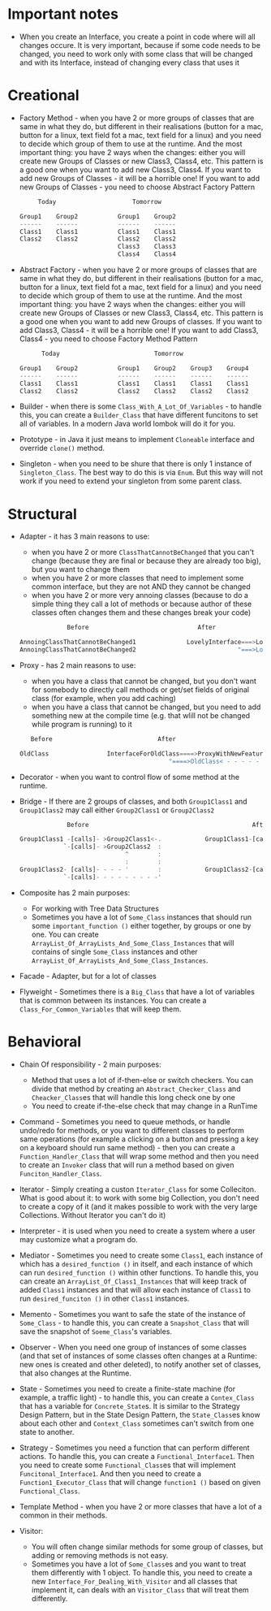 # Important notes

- When you create an Interface, you create a point in code where will all changes occure. It is very important, because if some code needs to be changed, you need to work only with some class that will be changed and with its Interface, instead of changing every class that uses it

# Creational

- Factory Method - when you have 2 or more groups of classes that are same in what they do, but different in their realisations (button for a mac, button for a linux, text field fot a mac, text field for a linux) and you need to decide which group of them to use at the runtime. And the most important thing: you have 2 ways when the changes: either you will create new Groups of Classes or new Class3, Class4, etc. This pattern is a good one when you want to add new Class3, Class4. If you want to add new Groups of Classes - it will be a horrible one! If you want to add new Groups of Classes - you need to choose Abstract Factory Pattern
    ```Rust
         Today                     Tomorrow

    Group1    Group2           Group1    Group2
    ------    ------           ------    ------
    Class1    Class1           Class1    Class1
    Class2    Class2           Class2    Class2
                               Class3    Class3
                               Class4    Class4
    ```

- Abstract Factory - when you have 2 or more groups of classes that are same in what they do, but different in their realisations (button for a mac, button for a linux, text field fot a mac, text field for a linux) and you need to decide which group of them to use at the runtime. And the most important thing: you have 2 ways when the changes: either you will create new Groups of Classes or new Class3, Class4, etc. This pattern is a good one when you want to add new Groups of classes. If you want to add Class3, Class4 - it will be a horrible one! If you want to add Class3, Class4 - you need to choose Factory Method Pattern
    ```Rust
          Today                          Tomorrow
    
    Group1    Group2           Group1    Group2    Group3    Group4
    ------    ------           ------    ------    ------    ------
    Class1    Class1           Class1    Class1    Class1    Class1
    Class2    Class2           Class2    Class2    Class2    Class2
    ```

- Builder - when there is some `Class_With_A_Lot_Of_Variables` - to handle this, you can create a `Builder_Class` that have different funcitons to set all of variables. In a modern Java world lombok will do it for you.

- Prototype - in Java it just means to implement `Cloneable` interface and override `clone()` method.

- Singleton - when you need to be shure that there is only 1 instance of `Singleton_Class`. The best way to do this is via `Enum`. But this way will not work if you need to extend your singleton from some parent class.





# Structural

- Adapter - it has 3 main reasons to use:
    - when you have 2 or more `ClassThatCannotBeChanged` that you can't change (because they are final or because they are already too big), but you want to change them
    - when you have 2 or more classes that need to implement some common interface, but they are not AND they cannot be changed
    - when you have 2 or more very annoing classes (because to do a simple thing they call a lot of methods or because author of these classes often changes them and these changes break your code)
    ```Rust
                 Before                              After

    AnnoingClassThatCannotBeChanged1              LovelyInterface===>LovelyClass1====>AnnoingClassThatCannotBeChanged1
    AnnoingClassThatCannotBeChanged2                            "===>LovelyClass2====>AnnoingClassThatCannotBeChanged2
    ```

- Proxy - has 2 main reasons to use:
    - when you have a class that cannot be changed, but you don't want for somebody to directly call methods or get/set fields of original class (for example, when you add caching)
    - when you have a class that cannot be changed, but you need to add something new at the compile time (e.g. that wlill not be changed while program is running) to it
    ```Rust
       Before                             After

    OldClass                InterfaceForOldClass====>ProxyWithNewFeatures- - [calls].
                                             "====>OldClass< - - - - - - - - - - -'
    ```

- Decorator - when you want to control flow of some method at the runtime.

- Bridge - If there are 2 groups of classes, and both `Group1Class1` and `Group1Class2` may call either `Group2Class1` or `Group2Class2`
    ```Rust
                 Before                                             After

    Group1Class1 -[calls]- >Group2Class1<-.            Group1Class1-[calls]-                                         Group2Class1
                `-[calls]- >Group2Class2  :                                  \                                        ||
                                 ^        :                                   AbstractGroup1-[calls]->AbstractGroup2==++
                                 :        :                                  /                                        ||
    Group1Class2- [calls]- - - - '        :            Group1Class2-[calls]-                                         Group2Class2
                `-[calls]- - - - - - - - -'
    ```

- Composite has 2 main purposes:
    - For working with Tree Data Structures 
    - Sometimes you have a lot of `Some_Class` instances that should run some `important_function ()` either together, by groups or one by one. You can create `ArrayList_Of_ArrayLists_And_Some_Class_Instances` that will contains of single `Some_Class` instances and other `ArrayList_Of_ArrayLists_And_Some_Class_Instances`.

- Facade - Adapter, but for a lot of classes

- Flyweight - Sometimes there is a `Big_Class` that have a lot of variables that is common between its instances. You can create a `Class_For_Common_Variables` that will keep them.





# Behavioral

- Chain Of responsibility - 2 main purposes:
    - Method that uses a lot of if-then-else or switch checkers. You can divide that method by creating an `Abstract_Checker_Class` and `Cheacker_Class`es that will handle this long check one by one
    - You need to create if-the-else check that may change in a RunTime

- Command - Sometimes you need to queue methods, or handle undo/redo for methods, or you want to different classes to perform same operations (for example a clicking on a button and pressing a key on a keyboard should run same method) - then you can create a `Function_Handler_Class` that will wrap some method and then you need to create an `Invoker` class that will run a method based on given `Funciton_Handler_Class`.

- Iterator - Simply creating a custon `Iterator_Class` for some Colleciton. What is good about it: to work with some big Collection, you don't need to create a copy of it (and it makes possible to work with the very large Collections. Without Iterator you can't do it)

- Interpreter - it is used when you need to create a system where a user may customize what a program do.

- Mediator - Sometimes you need to create some `Class1`, each instance of which has a `desired_function ()` in itself, and each instance of which can run `desired_function ()` within other functions. To handle this, you can create an `ArrayList_Of_Class1_Instances` that will keep track of added `Class1` instances and that will allow each instance of `Class1` to run `desired_funciton ()` in other `Class1` instances.

- Memento - Sometimes you want to safe the state of the instance of `Some_Class` - to handle this, you can create a `Snapshot_Class` that will save the snapshot of `Soeme_Class`'s variables.

- Observer - When you need one group of instances of some classes (and that set of instances of some classes often changes at a Runtime: new ones is created and other deleted), to notify another set of classes, that also changes at the Runtime.

- State - Sometimes you need to create a finite-state machine (for example, a traffic light) - to handle this, you can create a `Contex_Class` that has a variable for `Concrete_State`s. It is similar to the Strategy Design Pattern, but in the State Design Pattern, the `State_Class`es know about each other and `Context_Class` sometimes can't switch from one state to another.

- Strategy - Sometimes you need a function that can perform different actions. To handle this, you can create a `Functional_Interface1`. Then you need to create some `Functional_Class`es that will implement `Funcitonal_Interface1`. And then you need to create a `Function1_Executor_Class` that will change `function1 ()` based on given `Functional_Class`.

- Template Method - when you have 2 or more classes that have a lot of a common in their methods.

- Visitor:
    - You will often change similar methods for some group of classes, but adding or removing methods is not easy.
    - Sometimes you have a lot of `Some_Class`es and you want to treat them differently with 1 object. To handle this, you need to create a new `Interface_For_Dealing_With_Visitor` and all classes that implement it, can deals with an `Visitor_Class` that will treat them differently.
